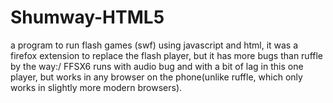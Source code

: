 # Shumway-HTML5

a program to run flash games (swf) using javascript and html, 
it was a firefox extension to replace the flash player, 
but it has more bugs than ruffle by the way:/ 
FFSX6 runs with audio bug and with a bit of lag in this one player, 
but works in any browser on the phone(unlike ruffle, which only works in slightly more modern browsers).

